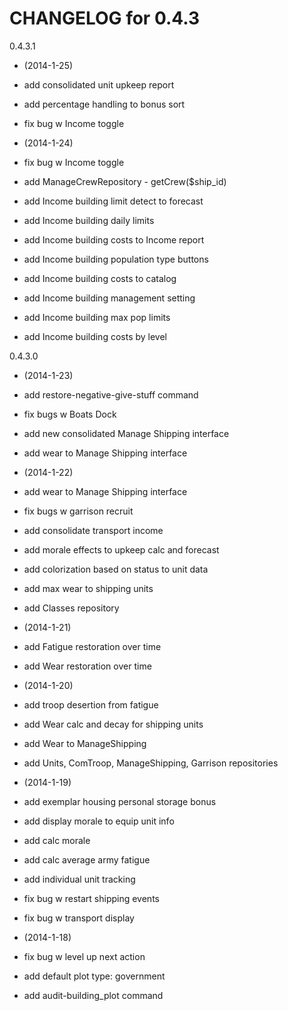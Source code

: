 CHANGELOG for 0.4.3
===================

0.4.3.1

* (2014-1-25)

 * add consolidated unit upkeep report
 * add percentage handling to bonus sort
 * fix bug w Income toggle

* (2014-1-24)

 * fix bug w Income toggle
 * add ManageCrewRepository - getCrew($ship_id)
 * add Income building limit detect to forecast
 * add Income building daily limits
 * add Income building costs to Income report
 * add Income building population type buttons
 * add Income building costs to catalog
 * add Income building management setting
 * add Income building max pop limits
 * add Income building costs by level

0.4.3.0

* (2014-1-23)

 * add restore-negative-give-stuff command
 * fix bugs w Boats Dock
 * add new consolidated Manage Shipping interface
 * add wear to Manage Shipping interface

* (2014-1-22)

 * add wear to Manage Shipping interface
 * fix bugs w garrison recruit
 * add consolidate transport income
 * add morale effects to upkeep calc and forecast
 * add colorization based on status to unit data
 * add max wear to shipping units
 * add Classes repository

* (2014-1-21)

 * add Fatigue restoration over time
 * add Wear restoration over time

* (2014-1-20)

 * add troop desertion from fatigue
 * add Wear calc and decay for shipping units
 * add Wear to ManageShipping
 * add Units, ComTroop, ManageShipping, Garrison repositories

* (2014-1-19)

 * add exemplar housing personal storage bonus
 * add display morale to equip unit info
 * add calc morale
 * add calc average army fatigue
 * add individual unit tracking
 * fix bug w restart shipping events
 * fix bug w transport display

* (2014-1-18)

 * fix bug w level up next action
 * add default plot type: government
 * add audit-building_plot command

